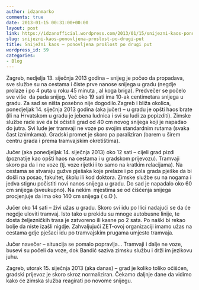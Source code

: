```yaml
---
author: idzanmarko
comments: true
date: 2013-01-15 00:31:00+00:00
layout: post
link: https://idzanofficial.wordpress.com/2013/01/15/snijezni-kaos-ponovljena-proslost-po-drugi-put/
slug: snijezni-kaos-ponovljena-proslost-po-drugi-put
title: Sniježni kaos – ponovljena prošlost po drugi put
wordpress_id: 59
categories:
- Blog
---
```


Zagreb, nedjelja 13. siječnja 2013 godina – snijeg je počeo da propadava, sve službe su na cestama i čiste prve nanose snijega u gradu (negdje prolaze i po 4 puta u roku 45 minuta , al koga briga). Predvečer se počelo sve više  da pada snijeg. Već oko 19 sati ima 10-ak centimetara snijega u gradu. Za sad se ništa posebno nije dogodilo.Zagreb i bliža okolica, ponedjeljak 14. siječnja 2013 godina (aka jučer) – u gradu je opšti haos brate (ili na Hrvatskom u gradu je jebena ludnica i svi su ludi za popizditi). Zimske službe rade sve da bi očistili grad od 40 cm novog snijega koji je napadao do jutra. Svi lude jer tramvaji ne voze po svojim standardnim rutama (svaka čast iznimkama). Gradski promet je skoro pa paraliziran (barem u širem centru grada i prema tramvajskim okretištima).  
  
Jučer (aka ponedjeljak 14. siječnja 2013) oko 12 sati – cijeli grad pizdi (poznatije kao opšti haos na cestama i u gradskom prijevozu). Tramvaji skoro pa da i ne voze (tj. voze rijetki i to samo na kratkim relacijama). Na cestama se stvaraju gužve pješaka koje prelaze i po pola grada pješke da bi došli na posao, fakultet, školu ili kod doktora. Zimske službe su na nogama i jedva stignu počistiti novi nanos snijega u gradu. Do sad je napadalo oko 60 cm snijega (sveukupno). Na nekim  mjestima se od čišćenja snijega procjenjuje da ima oko 140 cm snijega ( o.O ).  
  
Jučer oko 14 sati – živi užas u gradu. Skoro svi idu po Ilici nadajući se da će negdje uloviti tramvaj. Isto tako u prekidu su mnoge autobusne linije, te dosta željezničkih trasa je zatvoreno ili kasne po 2 sata. Po naški bi rekao bolje da niste izašli nigdje. Zahvaljujući ZET-ovoj organizaciji imamo užas na cestama gdje pješaci idu po tramvajskim prugama umjesto tramvaja.  
  
Jučer navečer – situacija se pomalo popravlja… Tramvaji i dalje ne voze, busevi su počeli da voze, dok Bandić saziva zimsku službu i drži im jezikovu juhu.  
  
Zagreb, utorak 15. siječnja 2013 (aka danas) – grad je koliko toliko očišćen, gradski prijevoz je skoro skroz normaliziran. Čekamo daljnje dane da vidimo kako će zimska služba reagirati po novome snijegu.
